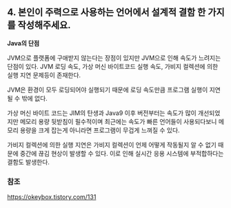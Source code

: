 ## 4. 본인이 주력으로 사용하는 언어에서 설계적 결함 한 가지를 작성해주세요.

**Java의 단점** 

JVM으로 플랫폼에 구애받지 않는다는 장점이 있지만 JVM으로 인해 속도가 느려지는 단점이 있다. JVM 로딩 속도, 가상 머신 바이트코드 실행 속도, 가비지 컬렉션에 의한 실행 지연 문제등이 존재한다. 

JVM은 환경이 모두 로딩되어야 실행되기 때문에 로딩 속도만큼 프로그램 실행이 지연될 수 밖에 없다. 

가상 머신 바이트 코드는 JIM의 탄생과 Java9 이후 버전부터는 속도가 많이 개선되었지만 메모리 용량 뒷받침이 필수적이며 최근에는 속도가 빠른 언어들이 사용되다보니 메모리 용량을 크게 잡는게 아니라면 프로그램이 무겁게 느껴질 수 있다.

가비지 컬렉션에 의한 실행 지연은 가비지 컬렉션이 언제 어떻게 작동될지 알 수 없기 때문에 중간에 끊김 현상이 발생할 수 있다. 이로 인해 실시간 응용 시스템에 부적합하다는 결함도 발생한다.



### 참조

https://okeybox.tistory.com/131

